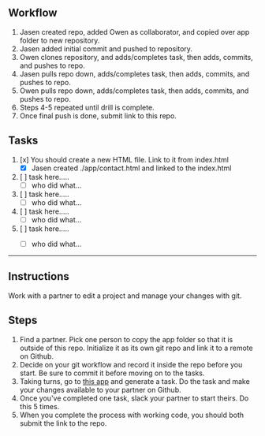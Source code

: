 ## Workflow

1. Jasen created repo, added Owen as collaborator, and copied over app folder to new repository.
2. Jasen added initial commit and pushed to repository.
3. Owen clones repository, and adds/completes task, then adds, commits, and pushes to repo.
4. Jasen pulls repo down, adds/completes task, then adds, commits, and pushes to repo.
5. Owen pulls repo down, adds/completes task, then adds, commits, and pushes to repo.
6. Steps 4-5 repeated until drill is complete.
7. Once final push is done, submit link to this repo.

## Tasks

1. [x] You should create a new HTML file. Link to it from index.html
    - [x] Jasen created ./app/contact.html and linked to the index.html

2. [ ] task here.....
    - [ ] who did what...

3. [ ] task here.....
    - [ ] who did what...

4. [ ] task here.....
    - [ ] who did what...

5. [ ] task here.....
    - [ ] who did what...






----------------------

## Instructions

Work with a partner to edit a project and manage your changes with git.

## Steps
1. Find a partner. Pick one person to copy the app folder so that it is outside of this repo. Initialize it as its own git repo and link it to a remote on Github.
2. Decide on your git workflow and record it inside the repo before you start. Be sure to commit it before moving on to the tasks.
3. Taking turns, go to [this app](https://random-task-generator.firebaseapp.com) and generate a task. Do the task and make your changes available to your partner on Github.
4. Once you've completed one task, slack your partner to start theirs. Do this 5 times.
5. When you complete the process with working code, you should both submit the link to the repo.
